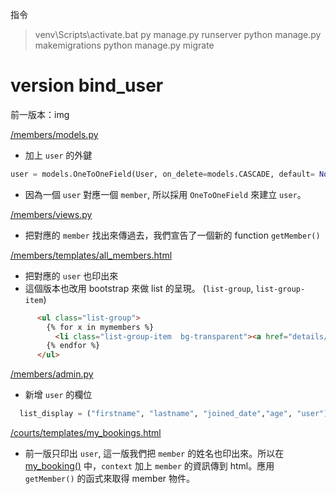 指令
> venv\Scripts\activate.bat
> py manage.py runserver
> python manage.py makemigrations
> python manage.py migrate
# version bind_user

前一版本：img

[/members/models.py](/members/models.py)
* 加上 `user` 的外鍵
```python
user = models.OneToOneField(User, on_delete=models.CASCADE, default= None, blank=True, null=True)
```
* 因為一個 `user` 對應一個 `member`, 所以採用 `OneToOneField` 來建立 `user`。

[/members/views.py](/members/views.py)
* 把對應的 `member` 找出來傳過去，我們宣告了一個新的 function `getMember()`

[/members/templates/all_members.html](/members/templates/all_members.html)
* 把對應的 `user` 也印出來
* 這個版本也改用 bootstrap 來做 list 的呈現。 (`list-group`, `list-group-item`)

```html
      <ul class="list-group">
        {% for x in mymembers %}
          <li class="list-group-item  bg-transparent"><a href="details/{{ x.id }}">{{ x.lastname }}{{ x.firstname }}</a>, ({{ x.user }}) {{x.age}} 歲</li>
        {% endfor %}
      </ul>
```      

[/members/admin.py](/members/admin.py)
* 新增 `user` 的欄位

```python
  list_display = ("firstname", "lastname", "joined_date","age", "user")
```

[/courts/templates/my_bookings.html](/courts/templates/my_bookings.html)
* 前一版只印出 `user`, 這一版我們把 `member` 的姓名也印出來。所以在 [my_booking()](/courts/views.py) 中，`context` 加上 `member` 的資訊傳到 html。應用 `getMember()` 的函式來取得 member 物件。



